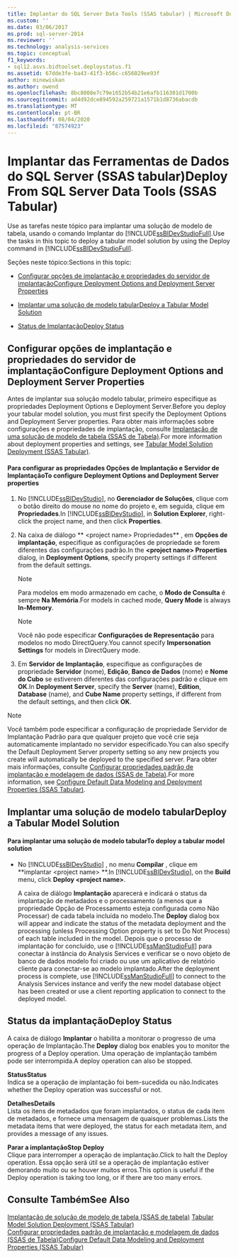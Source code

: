 ```yaml
---
title: Implantar do SQL Server Data Tools (SSAS tabular) | Microsoft Docs
ms.custom: ''
ms.date: 03/06/2017
ms.prod: sql-server-2014
ms.reviewer: ''
ms.technology: analysis-services
ms.topic: conceptual
f1_keywords:
- sql12.asvs.bidtoolset.deploystatus.f1
ms.assetid: 67dde3fe-ba43-41f3-b56c-c656029ee93f
author: minewiskan
ms.author: owend
ms.openlocfilehash: 8bc8008e7c79e1652b54b21e6afb116301d1700b
ms.sourcegitcommit: ad4d92dce894592a259721a1571b1d8736abacdb
ms.translationtype: MT
ms.contentlocale: pt-BR
ms.lasthandoff: 08/04/2020
ms.locfileid: "87574923"
---
```

# <a name="deploy-from-sql-server-data-tools-ssas-tabular"></a><span data-ttu-id="f31ee-102">Implantar das Ferramentas de Dados do SQL Server (SSAS tabular)</span><span class="sxs-lookup"><span data-stu-id="f31ee-102">Deploy From SQL Server Data Tools (SSAS Tabular)</span></span>
  <span data-ttu-id="f31ee-103">Use as tarefas neste tópico para implantar uma solução de modelo de tabela, usando o comando Implantar do [!INCLUDE[ssBIDevStudioFull](../../includes/ssbidevstudiofull-md.md)].</span><span class="sxs-lookup"><span data-stu-id="f31ee-103">Use the tasks in this topic to deploy a tabular model solution by using the Deploy command in [!INCLUDE[ssBIDevStudioFull](../../includes/ssbidevstudiofull-md.md)].</span></span>  
  
 <span data-ttu-id="f31ee-104">Seções neste tópico:</span><span class="sxs-lookup"><span data-stu-id="f31ee-104">Sections in this topic:</span></span>  
  
-   [<span data-ttu-id="f31ee-105">Configurar opções de implantação e propriedades do servidor de implantação</span><span class="sxs-lookup"><span data-stu-id="f31ee-105">Configure Deployment Options and Deployment Server Properties</span></span>](#bkmk_deploy)  
  
-   [<span data-ttu-id="f31ee-106">Implantar uma solução de modelo tabular</span><span class="sxs-lookup"><span data-stu-id="f31ee-106">Deploy a Tabular Model Solution</span></span>](#bkmk_deploy_proc)  
  
-   [<span data-ttu-id="f31ee-107">Status de Implantação</span><span class="sxs-lookup"><span data-stu-id="f31ee-107">Deploy Status</span></span>](#bkmk_deploy_status)  
  
##  <a name="configure-deployment-options-and-deployment-server-properties"></a><a name="bkmk_deploy"></a><span data-ttu-id="f31ee-108">Configurar opções de implantação e propriedades do servidor de implantação</span><span class="sxs-lookup"><span data-stu-id="f31ee-108">Configure Deployment Options and Deployment Server Properties</span></span>  
 <span data-ttu-id="f31ee-109">Antes de implantar sua solução modelo tabular, primeiro especifique as propriedades Deployment Options e Deployment Server.</span><span class="sxs-lookup"><span data-stu-id="f31ee-109">Before you deploy your tabular model solution, you must first specify the Deployment Options and Deployment Server properties.</span></span> <span data-ttu-id="f31ee-110">Para obter mais informações sobre configurações e propriedades de implantação, consulte [Implantação de uma solução de modelo de tabela &#40;SSAS de Tabela&#41;](tabular-model-solution-deployment-ssas-tabular.md).</span><span class="sxs-lookup"><span data-stu-id="f31ee-110">For more information about deployment properties and settings, see [Tabular Model Solution Deployment &#40;SSAS Tabular&#41;](tabular-model-solution-deployment-ssas-tabular.md).</span></span>  
  
#### <a name="to-configure-deployment-options-and-deployment-server-properties"></a><span data-ttu-id="f31ee-111">Para configurar as propriedades Opções de Implantação e Servidor de Implantação</span><span class="sxs-lookup"><span data-stu-id="f31ee-111">To configure Deployment Options and Deployment Server properties</span></span>  
  
1.  <span data-ttu-id="f31ee-112">No [!INCLUDE[ssBIDevStudio](../../includes/ssbidevstudio-md.md)], no **Gerenciador de Soluções**, clique com o botão direito do mouse no nome do projeto e, em seguida, clique em **Propriedades**.</span><span class="sxs-lookup"><span data-stu-id="f31ee-112">In [!INCLUDE[ssBIDevStudio](../../includes/ssbidevstudio-md.md)], in **Solution Explorer**, right-click the project name, and then click **Properties**.</span></span>  
  
2.  <span data-ttu-id="f31ee-113">Na caixa de diálogo \*\* \<project name> Propriedades\*\* , em **Opções de implantação**, especifique as configurações de propriedade se forem diferentes das configurações padrão.</span><span class="sxs-lookup"><span data-stu-id="f31ee-113">In the **\<project name> Properties** dialog, in **Deployment Options**, specify property settings if different from the default settings.</span></span>  
  
    > [!NOTE]  
    >  <span data-ttu-id="f31ee-114">Para modelos em modo armazenado em cache, o **Modo de Consulta** é sempre **Na Memória**.</span><span class="sxs-lookup"><span data-stu-id="f31ee-114">For models in cached mode, **Query Mode** is always **In-Memory**.</span></span>  
  
    > [!NOTE]  
    >  <span data-ttu-id="f31ee-115">Você não pode especificar **Configurações de Representação** para modelos no modo DirectQuery.</span><span class="sxs-lookup"><span data-stu-id="f31ee-115">You cannot specify **Impersonation Settings** for models in DirectQuery mode.</span></span>  
  
3.  <span data-ttu-id="f31ee-116">Em **Servidor de Implantação**, especifique as configurações de propriedade **Servidor** (nome), **Edição**, **Banco de Dados** (nome) e **Nome do Cubo** se estiverem diferentes das configurações padrão e clique em **OK**.</span><span class="sxs-lookup"><span data-stu-id="f31ee-116">In **Deployment Server**, specify the **Server** (name), **Edition**, **Database** (name), and **Cube Name** property settings, if different from the default settings, and then click **OK**.</span></span>  
  
> [!NOTE]  
>  <span data-ttu-id="f31ee-117">Você também pode especificar a configuração de propriedade Servidor de Implantação Padrão para que qualquer projeto que você crie seja automaticamente implantado no servidor especificado.</span><span class="sxs-lookup"><span data-stu-id="f31ee-117">You can also specify the Default Deployment Server property setting so any new projects you create will automatically be deployed to the specified server.</span></span> <span data-ttu-id="f31ee-118">Para obter mais informações, consulte [Configurar propriedades padrão de implantação e modelagem de dados &#40;SSAS de Tabela&#41;](properties-ssas-tabular.md).</span><span class="sxs-lookup"><span data-stu-id="f31ee-118">For more information, see [Configure Default Data Modeling and Deployment Properties &#40;SSAS Tabular&#41;](properties-ssas-tabular.md).</span></span>  
  
##  <a name="deploy-a-tabular-model-solution"></a><a name="bkmk_deploy_proc"></a><span data-ttu-id="f31ee-119">Implantar uma solução de modelo tabular</span><span class="sxs-lookup"><span data-stu-id="f31ee-119">Deploy a Tabular Model Solution</span></span>  
  
#### <a name="to-deploy-a-tabular-model-solution"></a><span data-ttu-id="f31ee-120">Para implantar uma solução de modelo tabular</span><span class="sxs-lookup"><span data-stu-id="f31ee-120">To deploy a tabular model solution</span></span>  
  
-   <span data-ttu-id="f31ee-121">No [!INCLUDE[ssBIDevStudio](../../includes/ssbidevstudio-md.md)] , no menu **Compilar** , clique em \*\*implantar \<project name> \*\*.</span><span class="sxs-lookup"><span data-stu-id="f31ee-121">In [!INCLUDE[ssBIDevStudio](../../includes/ssbidevstudio-md.md)], on the **Build** menu, click **Deploy \<project name>**.</span></span>  
  
     <span data-ttu-id="f31ee-122">A caixa de diálogo **Implantação** aparecerá e indicará o status da implantação de metadados e o processamento (a menos que a propriedade Opção de Processamento esteja configurada como Não Processar) de cada tabela incluída no modelo.</span><span class="sxs-lookup"><span data-stu-id="f31ee-122">The **Deploy** dialog box will appear and indicate the status of the metadata deployment and the processing (unless Processing Option property is set to Do Not Process) of each table included in the model.</span></span> <span data-ttu-id="f31ee-123">Depois que o processo de implantação for concluído, use o [!INCLUDE[ssManStudioFull](../../includes/ssmanstudiofull-md.md)] para conectar à instância do Analysis Services e verificar se o novo objeto de banco de dados modelo foi criado ou use um aplicativo de relatório cliente para conectar-se ao modelo implantado.</span><span class="sxs-lookup"><span data-stu-id="f31ee-123">After the deployment process is complete, use [!INCLUDE[ssManStudioFull](../../includes/ssmanstudiofull-md.md)] to connect to the Analysis Services instance and verify the new model database object has been created or use a client reporting application to connect to the deployed model.</span></span>  
  
##  <a name="deploy-status"></a><a name="bkmk_deploy_status"></a><span data-ttu-id="f31ee-124">Status da implantação</span><span class="sxs-lookup"><span data-stu-id="f31ee-124">Deploy Status</span></span>  
 <span data-ttu-id="f31ee-125">A caixa de diálogo **Implantar** o habilita a monitorar o progresso de uma operação de Implantação.</span><span class="sxs-lookup"><span data-stu-id="f31ee-125">The **Deploy** dialog box enables you to monitor the progress of a Deploy operation.</span></span> <span data-ttu-id="f31ee-126">Uma operação de implantação também pode ser interrompida.</span><span class="sxs-lookup"><span data-stu-id="f31ee-126">A deploy operation can also be stopped.</span></span>  
  
 <span data-ttu-id="f31ee-127">**Status**</span><span class="sxs-lookup"><span data-stu-id="f31ee-127">**Status**</span></span>  
 <span data-ttu-id="f31ee-128">Indica se a operação de implantação foi bem-sucedida ou não.</span><span class="sxs-lookup"><span data-stu-id="f31ee-128">Indicates whether the Deploy operation was successful or not.</span></span>  
  
 <span data-ttu-id="f31ee-129">**Detalhes**</span><span class="sxs-lookup"><span data-stu-id="f31ee-129">**Details**</span></span>  
 <span data-ttu-id="f31ee-130">Lista os itens de metadados que foram implantados, o status de cada item de metadados, e fornece uma mensagem de quaisquer problemas.</span><span class="sxs-lookup"><span data-stu-id="f31ee-130">Lists the metadata items that were deployed, the status for each metadata item, and provides a message of any issues.</span></span>  
  
 <span data-ttu-id="f31ee-131">**Parar a implantação**</span><span class="sxs-lookup"><span data-stu-id="f31ee-131">**Stop Deploy**</span></span>  
 <span data-ttu-id="f31ee-132">Clique para interromper a operação de implantação.</span><span class="sxs-lookup"><span data-stu-id="f31ee-132">Click to halt the Deploy operation.</span></span> <span data-ttu-id="f31ee-133">Essa opção será útil se a operação de implantação estiver demorando muito ou se houver muitos erros.</span><span class="sxs-lookup"><span data-stu-id="f31ee-133">This option is useful if the Deploy operation is taking too long, or if there are too many errors.</span></span>  
  
## <a name="see-also"></a><span data-ttu-id="f31ee-134">Consulte Também</span><span class="sxs-lookup"><span data-stu-id="f31ee-134">See Also</span></span>  
 <span data-ttu-id="f31ee-135">[Implantação de solução de modelo de tabela &#40;SSAS de tabela&#41;](tabular-model-solution-deployment-ssas-tabular.md) </span><span class="sxs-lookup"><span data-stu-id="f31ee-135">[Tabular Model Solution Deployment &#40;SSAS Tabular&#41;](tabular-model-solution-deployment-ssas-tabular.md) </span></span>  
 [<span data-ttu-id="f31ee-136">Configurar propriedades padrão de implantação e modelagem de dados &#40;SSAS de Tabela&#41;</span><span class="sxs-lookup"><span data-stu-id="f31ee-136">Configure Default Data Modeling and Deployment Properties &#40;SSAS Tabular&#41;</span></span>](properties-ssas-tabular.md)  
  
  
